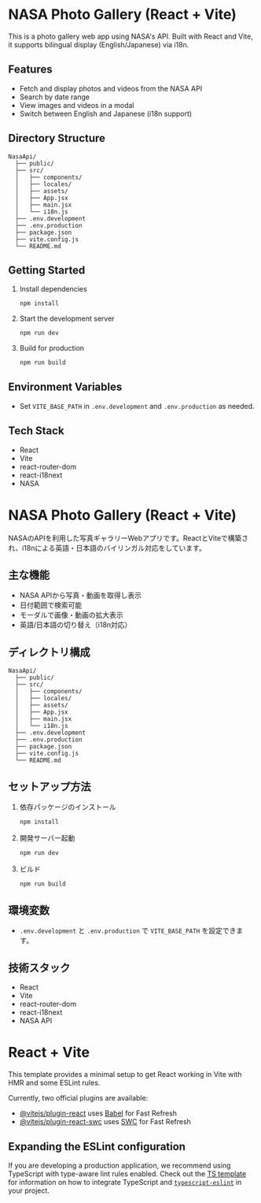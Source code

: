 # NASA Photo Gallery (React + Vite)

This is a photo gallery web app using NASA's API. Built with React and Vite, it supports bilingual display (English/Japanese) via i18n.

## Features

- Fetch and display photos and videos from the NASA API
- Search by date range
- View images and videos in a modal
- Switch between English and Japanese (i18n support)

## Directory Structure

```
NasaApi/
  ├── public/
  ├── src/
  │   ├── components/
  │   ├── locales/
  │   ├── assets/
  │   ├── App.jsx
  │   ├── main.jsx
  │   └── i18n.js
  ├── .env.development
  ├── .env.production
  ├── package.json
  ├── vite.config.js
  └── README.md
```

## Getting Started

1. Install dependencies

   ```sh
   npm install
   ```

2. Start the development server

   ```sh
   npm run dev
   ```

3. Build for production

   ```sh
   npm run build
   ```

## Environment Variables

- Set `VITE_BASE_PATH` in `.env.development` and `.env.production` as needed.

## Tech Stack

- React
- Vite
- react-router-dom
- react-i18next
- NASA

# NASA Photo Gallery (React + Vite)

NASAのAPIを利用した写真ギャラリーWebアプリです。ReactとViteで構築され、i18nによる英語・日本語のバイリンガル対応をしています。

## 主な機能

- NASA APIから写真・動画を取得し表示
- 日付範囲で検索可能
- モーダルで画像・動画の拡大表示
- 英語/日本語の切り替え（i18n対応）

## ディレクトリ構成

```
NasaApi/
  ├── public/
  ├── src/
  │   ├── components/
  │   ├── locales/
  │   ├── assets/
  │   ├── App.jsx
  │   ├── main.jsx
  │   └── i18n.js
  ├── .env.development
  ├── .env.production
  ├── package.json
  ├── vite.config.js
  └── README.md
```

## セットアップ方法

1. 依存パッケージのインストール

   ```sh
   npm install
   ```

2. 開発サーバー起動

   ```sh
   npm run dev
   ```

3. ビルド

   ```sh
   npm run build
   ```

## 環境変数

- `.env.development` と `.env.production` で `VITE_BASE_PATH` を設定できます。

## 技術スタック

- React
- Vite
- react-router-dom
- react-i18next
- NASA API


# React + Vite

This template provides a minimal setup to get React working in Vite with HMR and some ESLint rules.

Currently, two official plugins are available:

- [@vitejs/plugin-react](https://github.com/vitejs/vite-plugin-react/blob/main/packages/plugin-react) uses [Babel](https://babeljs.io/) for Fast Refresh
- [@vitejs/plugin-react-swc](https://github.com/vitejs/vite-plugin-react/blob/main/packages/plugin-react-swc) uses [SWC](https://swc.rs/) for Fast Refresh

## Expanding the ESLint configuration

If you are developing a production application, we recommend using TypeScript with type-aware lint rules enabled. Check out the [TS template](https://github.com/vitejs/vite/tree/main/packages/create-vite/template-react-ts) for information on how to integrate TypeScript and [`typescript-eslint`](https://typescript-eslint.io) in your project.

